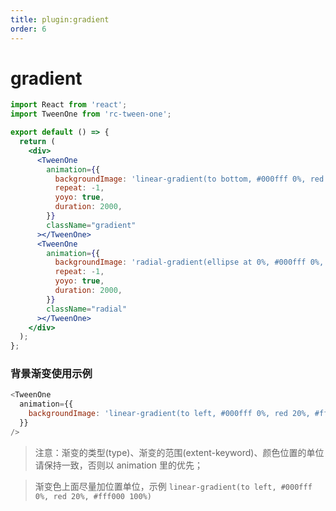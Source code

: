 ```yaml
---
title: plugin:gradient
order: 6
---
```


# gradient

```jsx
import React from 'react';
import TweenOne from 'rc-tween-one';

export default () => {
  return (
    <div>
      <TweenOne
        animation={{
          backgroundImage: 'linear-gradient(to bottom, #000fff 0%, red 20%, #fff000 100%)',
          repeat: -1,
          yoyo: true,
          duration: 2000,
        }}
        className="gradient"
      ></TweenOne>
      <TweenOne
        animation={{
          backgroundImage: 'radial-gradient(ellipse at 0%, #000fff 0%, #fff000 100%)',
          repeat: -1,
          yoyo: true,
          duration: 2000,
        }}
        className="radial"
      ></TweenOne>
    </div>
  );
};
```

### 背景渐变使用示例

```js
<TweenOne
  animation={{
    backgroundImage: 'linear-gradient(to left, #000fff 0%, red 20%, #fff000 100%)',
  }}
/>
```

> 注意：渐变的类型(type)、渐变的范围(extent-keyword)、颜色位置的单位请保持一致，否则以 animation 里的优先；

> 渐变色上面尽量加位置单位，示例 `linear-gradient(to left, #000fff 0%, red 20%, #fff000 100%)`

<style>
.gradient {
  width: 200px;
  height: 100px;
  margin-bottom: 20px;
  background-image: linear-gradient(to left, #fff000 0%, #00ff00 20%, #000fff 100%);
}
.radial {
  width: 200px;
  height: 100px;
  margin-bottom: 20px;
  background-image: radial-gradient(#e66465, #9198e5);
}
</style>
